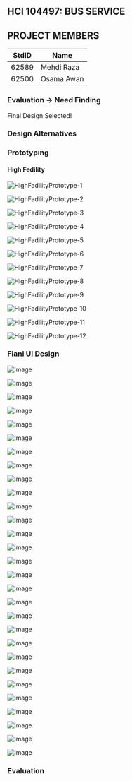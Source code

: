 ## HCI 104497: BUS SERVICE ##

## PROJECT MEMBERS ##
StdID | Name
------------ | -------------
62589 | Mehdi Raza
62500 | Osama Awan

### Evaluation -> Need Finding ###
Final Design Selected!

### Design Alternatives ###

### Prototyping ###
#### High Fedility ####
![HighFadilityPrototype-1](https://user-images.githubusercontent.com/38127651/88822576-79d1ed80-d1dd-11ea-81d7-4fd24cbef273.JPG)

![HighFadilityPrototype-2](https://user-images.githubusercontent.com/38127651/88822586-7c344780-d1dd-11ea-823c-fdf4cfb9035b.JPG)

![HighFadilityPrototype-3](https://user-images.githubusercontent.com/38127651/88822601-80f8fb80-d1dd-11ea-9de3-c1c48649943d.JPG)

![HighFadilityPrototype-4](https://user-images.githubusercontent.com/38127651/88822605-822a2880-d1dd-11ea-94f2-01216c758060.JPG)

![HighFadilityPrototype-5](https://user-images.githubusercontent.com/38127651/88822611-85bdaf80-d1dd-11ea-81e0-35ffbd9100f9.JPG)

![HighFadilityPrototype-6](https://user-images.githubusercontent.com/38127651/88822616-87877300-d1dd-11ea-9a34-4496f063993b.JPG)

![HighFadilityPrototype-7](https://user-images.githubusercontent.com/38127651/88822643-8eae8100-d1dd-11ea-8487-f5a599443601.JPG)

![HighFadilityPrototype-8](https://user-images.githubusercontent.com/38127651/88822659-92420800-d1dd-11ea-9ef6-2b7796b6213a.JPG)

![HighFadilityPrototype-9](https://user-images.githubusercontent.com/38127651/88822676-966e2580-d1dd-11ea-9a58-5bf03f8728ea.JPG)

![HighFadilityPrototype-10](https://user-images.githubusercontent.com/38127651/88822685-99691600-d1dd-11ea-89e3-71815311a1ca.JPG)

![HighFadilityPrototype-11](https://user-images.githubusercontent.com/38127651/88822704-a0902400-d1dd-11ea-921d-4e5e60022241.JPG)

![HighFadilityPrototype-12](https://user-images.githubusercontent.com/38127651/88822708-a1c15100-d1dd-11ea-9f0e-bdf2c62e71c0.JPG)

### Fianl UI Design ###

![image](https://user-images.githubusercontent.com/20359777/88826279-fb2b7f00-d1e1-11ea-9cd0-d318ea3781e2.png)

![image](https://user-images.githubusercontent.com/20359777/88826291-0088c980-d1e2-11ea-9213-d160636cc728.png)

![image](https://user-images.githubusercontent.com/20359777/88826307-054d7d80-d1e2-11ea-88df-3911c892d166.png)

![image](https://user-images.githubusercontent.com/20359777/88826323-08e10480-d1e2-11ea-9d78-d6271e67c4c4.png)

![image](https://user-images.githubusercontent.com/20359777/88826336-0c748b80-d1e2-11ea-89ae-214452886c08.png)

![image](https://user-images.githubusercontent.com/20359777/88826349-11393f80-d1e2-11ea-9018-e1df83dfeb51.png)

![image](https://user-images.githubusercontent.com/20359777/88826354-14343000-d1e2-11ea-9350-3905416e44ad.png)

![image](https://user-images.githubusercontent.com/20359777/88826358-17c7b700-d1e2-11ea-8d7e-35a4fbbec532.png)

![image](https://user-images.githubusercontent.com/20359777/88826365-1ac2a780-d1e2-11ea-9f41-019ca06ceaa6.png)

![image](https://user-images.githubusercontent.com/20359777/88826379-1e562e80-d1e2-11ea-8df9-26fbcb50d834.png)

![image](https://user-images.githubusercontent.com/20359777/88826394-231ae280-d1e2-11ea-9b3c-5c15cb3187cb.png)

![image](https://user-images.githubusercontent.com/20359777/88826402-2615d300-d1e2-11ea-8f99-2f31bd93796b.png)

![image](https://user-images.githubusercontent.com/20359777/88826410-2910c380-d1e2-11ea-89b0-8aa3da9975c4.png)

![image](https://user-images.githubusercontent.com/20359777/88826418-2c0bb400-d1e2-11ea-9a76-aa8ee3a0bc52.png)

![image](https://user-images.githubusercontent.com/20359777/88826423-2e6e0e00-d1e2-11ea-87f8-be346f62a42d.png)

![image](https://user-images.githubusercontent.com/20359777/88826430-30d06800-d1e2-11ea-875d-9651915a9440.png)

![image](https://user-images.githubusercontent.com/20359777/88826442-3332c200-d1e2-11ea-9c00-1ef6b9de15d6.png)

![image](https://user-images.githubusercontent.com/20359777/88826451-35951c00-d1e2-11ea-926f-ed55a8e8f7e6.png)

![image](https://user-images.githubusercontent.com/20359777/88826463-38900c80-d1e2-11ea-8bf1-c2392a02e6e1.png)

![image](https://user-images.githubusercontent.com/20359777/88826473-3af26680-d1e2-11ea-9b37-4bdbc55256e3.png)

![image](https://user-images.githubusercontent.com/20359777/88826479-3d54c080-d1e2-11ea-8c5f-e405292c1f7e.png)

![image](https://user-images.githubusercontent.com/20359777/88826486-3fb71a80-d1e2-11ea-89e2-aa618d157b29.png)

![image](https://user-images.githubusercontent.com/20359777/88826497-42197480-d1e2-11ea-9fb8-b73136580917.png)

![image](https://user-images.githubusercontent.com/20359777/88826507-447bce80-d1e2-11ea-9d20-3542b8954dd9.png)

![image](https://user-images.githubusercontent.com/20359777/88826514-46de2880-d1e2-11ea-847c-8382fedf5d88.png)

![image](https://user-images.githubusercontent.com/20359777/88826518-49408280-d1e2-11ea-8f92-42506c06a8b6.png)

![image](https://user-images.githubusercontent.com/20359777/88826524-4ba2dc80-d1e2-11ea-8313-5240e88cb49c.png)

![image](https://user-images.githubusercontent.com/20359777/88826533-4d6ca000-d1e2-11ea-9bbc-3e35b24e622f.png)

![image](https://user-images.githubusercontent.com/20359777/88826546-4fcefa00-d1e2-11ea-96a1-e8c23534a361.png)



### Evaluation ###
